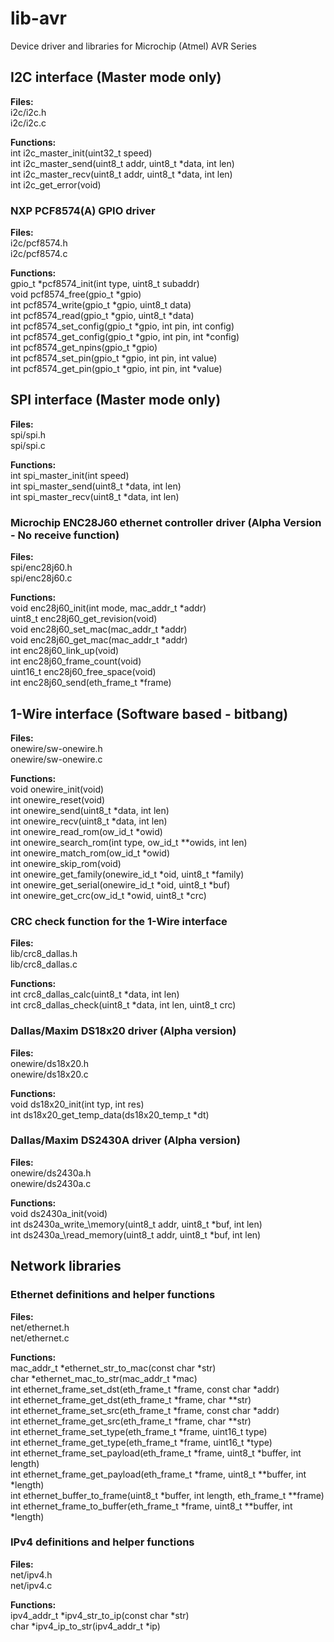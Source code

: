 # lib-avr

Device driver and libraries for Microchip (Atmel) AVR Series

## I2C interface (Master mode only)

**Files:**  
i2c/i2c.h  
i2c/i2c.c

**Functions:**  
int i2c\_master\_init(uint32\_t speed)  
int i2c\_master\_send(uint8\_t addr, uint8\_t *data, int len)  
int i2c\_master\_recv(uint8\_t addr, uint8\_t *data, int len)  
int i2c\_get\_error(void)

### NXP PCF8574(A) GPIO driver

**Files:**  
i2c/pcf8574.h  
i2c/pcf8574.c

**Functions:**  
gpio\_t *pcf8574\_init(int type, uint8\_t subaddr)  
void pcf8574\_free(gpio\_t *gpio)  
int pcf8574\_write(gpio\_t *gpio, uint8\_t data)  
int pcf8574\_read(gpio\_t *gpio, uint8\_t *data)  
int pcf8574\_set\_config(gpio\_t *gpio, int pin, int config)  
int pcf8574\_get\_config(gpio\_t *gpio, int pin, int *config)  
int pcf8574\_get\_npins(gpio\_t *gpio)  
int pcf8574\_set\_pin(gpio\_t *gpio, int pin, int value)  
int pcf8574\_get\_pin(gpio\_t *gpio, int pin, int *value)

## SPI interface (Master mode only)

**Files:**  
spi/spi.h  
spi/spi.c

**Functions:**  
int spi\_master\_init(int speed)  
int spi\_master\_send(uint8\_t *data, int len)  
int spi\_master\_recv(uint8\_t *data, int len)

### Microchip ENC28J60 ethernet controller driver (Alpha Version - No receive function)

**Files:**  
spi/enc28j60.h  
spi/enc28j60.c

**Functions:**  
void enc28j60\_init(int mode, mac\_addr\_t *addr)  
uint8\_t enc28j60\_get\_revision(void)  
void enc28j60\_set\_mac(mac\_addr\_t *addr)  
void enc28j60\_get\_mac(mac\_addr\_t *addr)  
int enc28j60\_link\_up(void)  
int enc28j60\_frame\_count(void)  
uint16\_t enc28j60\_free\_space(void)  
int enc28j60\_send(eth\_frame\_t *frame)

## 1-Wire interface (Software based - bitbang)

**Files:**  
onewire/sw-onewire.h  
onewire/sw-onewire.c

**Functions:**  
void onewire\_init(void)  
int onewire\_reset(void)  
int onewire\_send(uint8\_t *data, int len)  
int onewire\_recv(uint8\_t *data, int len)  
int onewire\_read\_rom(ow\_id\_t *owid)  
int onewire\_search\_rom(int type, ow\_id\_t **owids, int len)  
int onewire\_match\_rom(ow\_id\_t *owid)  
int onewire\_skip\_rom(void)  
int onewire\_get\_family(onewire\_id\_t *oid, uint8\_t *family)  
int onewire\_get\_serial(onewire\_id\_t *oid, uint8\_t *buf)  
int onewire\_get\_crc(ow\_id\_t *owid, uint8\_t *crc)

### CRC check function for the 1-Wire interface

**Files:**  
lib/crc8\_dallas.h  
lib/crc8\_dallas.c

**Functions:**  
int crc8\_dallas\_calc(uint8\_t *data, int len)  
int crc8\_dallas\_check(uint8\_t *data, int len, uint8\_t crc)

### Dallas/Maxim DS18x20 driver (Alpha version)

**Files:**  
onewire/ds18x20.h  
onewire/ds18x20.c

**Functions:**  
void ds18x20\_init(int typ, int res)  
int ds18x20\_get\_temp\_data(ds18x20\_temp\_t *dt)

### Dallas/Maxim DS2430A driver (Alpha version)

**Files:**  
onewire/ds2430a.h  
onewire/ds2430a.c

**Functions:**  
void ds2430a\_init(void)  
int ds2430a\_write_\memory(uint8\_t addr, uint8\_t *buf, int len)  
int ds2430a_\read\_memory(uint8\_t addr, uint8\_t *buf, int len)

## Network libraries

### Ethernet definitions and helper functions

**Files:**  
net/ethernet.h  
net/ethernet.c

**Functions:**  
mac\_addr\_t *ethernet\_str\_to\_mac(const char *str)  
char *ethernet\_mac\_to\_str(mac\_addr\_t *mac)  
int ethernet\_frame\_set\_dst(eth\_frame\_t *frame, const char *addr)  
int ethernet\_frame\_get\_dst(eth\_frame\_t *frame, char **str)  
int ethernet\_frame\_set\_src(eth\_frame\_t *frame, const char *addr)  
int ethernet\_frame\_get\_src(eth\_frame_t *frame, char **str)  
int ethernet\_frame\_set\_type(eth\_frame\_t *frame, uint16\_t type)  
int ethernet\_frame\_get\_type(eth\_frame\_t *frame, uint16\_t *type)  
int ethernet\_frame\_set\_payload(eth\_frame\_t *frame, uint8\_t *buffer, int length)  
int ethernet\_frame\_get\_payload(eth\_frame\_t *frame, uint8\_t **buffer, int *length)  
int ethernet\_buffer\_to\_frame(uint8\_t *buffer, int length, eth\_frame\_t **frame)  
int ethernet\_frame\_to\_buffer(eth\_frame\_t *frame, uint8\_t **buffer, int *length)

### IPv4 definitions and helper functions

**Files:**  
net/ipv4.h  
net/ipv4.c

**Functions:**  
ipv4\_addr\_t *ipv4\_str\_to\_ip(const char *str)  
char *ipv4\_ip\_to\_str(ipv4\_addr\_t *ip)
